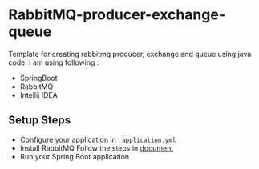 # RabbitMQ-producer-exchange-queue
Template for creating rabbitmq producer, exchange and queue using java code. I am using following :
- SpringBoot
- RabbitMQ
- Intellij IDEA

## Setup Steps
- Configure your application in : `application.yml`
- Install RabbitMQ Follow the steps in [document](https://www.rabbitmq.com/download.html)
- Run your Spring Boot application
